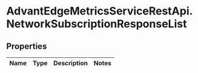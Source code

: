 # AdvantEdgeMetricsServiceRestApi.NetworkSubscriptionResponseList

## Properties
Name | Type | Description | Notes
------------ | ------------- | ------------- | -------------


